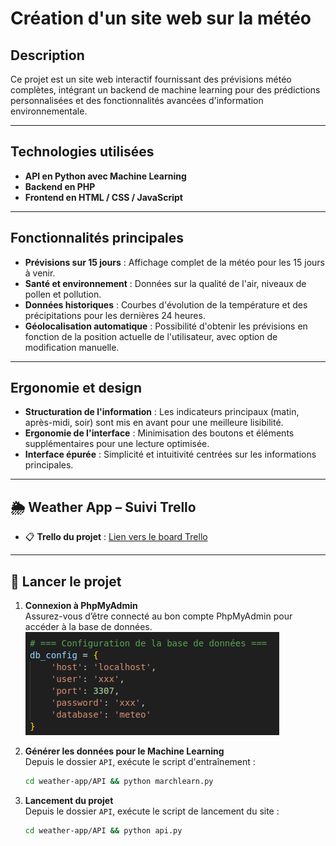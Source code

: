 #  Création d'un site web sur la météo

##  Description
Ce projet est un site web interactif fournissant des prévisions météo complètes, intégrant un backend de machine learning pour des prédictions personnalisées et des fonctionnalités avancées d'information environnementale.

---

##  Technologies utilisées

- **API en Python avec Machine Learning**
- **Backend en PHP**
- **Frontend en HTML / CSS / JavaScript**

---

##  Fonctionnalités principales

- **Prévisions sur 15 jours** : Affichage complet de la météo pour les 15 jours à venir.
- **Santé et environnement** : Données sur la qualité de l'air, niveaux de pollen et pollution.
- **Données historiques** : Courbes d'évolution de la température et des précipitations pour les dernières 24 heures.
- **Géolocalisation automatique** : Possibilité d'obtenir les prévisions en fonction de la position actuelle de l'utilisateur, avec option de modification manuelle.

---

##  Ergonomie et design

- **Structuration de l'information** : Les indicateurs principaux (matin, après-midi, soir) sont mis en avant pour une meilleure lisibilité.
- **Ergonomie de l'interface** : Minimisation des boutons et éléments supplémentaires pour une lecture optimisée.
- **Interface épurée** : Simplicité et intuitivité centrées sur les informations principales.

---

## 🌦️ Weather App – Suivi Trello

- 📋 **Trello du projet** : [Lien vers le board Trello](https://trello.com/b/Z9J4CJE4/weather-app)

---

## 🚀 Lancer le projet

1. **Connexion à PhpMyAdmin**  
   Assurez-vous d’être connecté au bon compte PhpMyAdmin pour accéder à la base de données.  
   ![Logo du projet](./assets/logo.png)

2. **Générer les données pour le Machine Learning**  
   Depuis le dossier `API`, exécute le script d'entraînement :
   ```bash
   cd weather-app/API && python marchlearn.py

3. **Lancement du projet**  
   Depuis le dossier `API`, exécute le script de lancement du site :
   ```bash
   cd weather-app/API && python api.py
